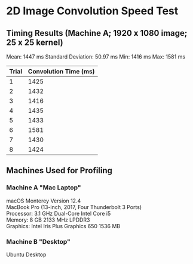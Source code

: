 # 2D Image Convolution Speed Test

## Timing Results (Machine A; 1920 x 1080 image; 25 x 25 kernel)

Mean: 1447 ms
Standard Deviation: 50.97 ms
Min: 1416 ms
Max: 1581 ms

|Trial|Convolution Time (ms)|
|-----|--------------------|
|1    |1425                |
|2    |1432                |
|3    |1416                |
|4    |1435                |
|5    |1433                |
|6    |1581                |
|7    |1430                |
|8    |1424                |

## Machines Used for Profiling

### Machine A "Mac Laptop"
macOS Monterey Version 12.4  
MacBook Pro (13-inch, 2017, Four Thunderbolt 3 Ports)  
Processor: 3.1 GHz Dual-Core Intel Core i5  
Memory: 8 GB 2133 MHz LPDDR3  
Graphics: Intel Iris Plus Graphics 650 1536 MB  

### Machine B "Desktop"
Ubuntu Desktop
